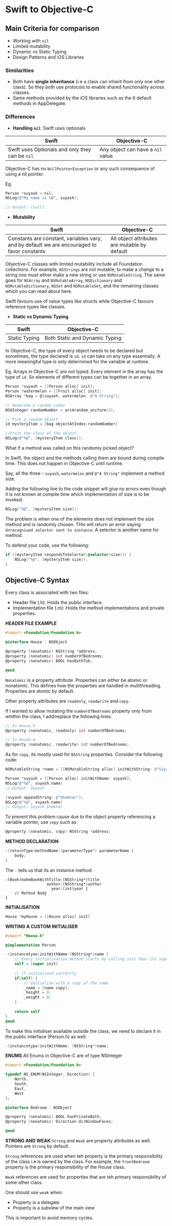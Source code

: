 # Swift to Objective-C

## Main Criteria for comparison
- Working with `nil`
- Limited mutability
- Dynamic vs Static Typing
- Design Patterns and iOS Libraries

### Similarities
- Both have **single inheritance** (i.e a class can inherit from only one other class). So they both use protocols to enable shared functionality across classes.
- Same methods provided by the iOS libraries such as the 6 default methods in AppDelegate.

### Differences
- **Handling `nil`**: Swift uses optionals



 Swift | Objective-C |
| -------- | -------- |
| Swift uses Optionals and only they can be `nil`    | Any object can have a `nil` value. |

Objective-C has no `NullPointerException` or any such consequence of using a nil pointer. 

Eg. 
```objectivec
Person *suyash = nil;
NSLog(@"My name is %@", suyash);

// Output: (null)
```

- **Mutability**

|Swift | Objective-C |
| -------- | -------- |
| Constants are constant, variables vary, and by default we are encouraged to favor constants | All object attributes are mutable by default |

Objective-C classes with limited mutability include all Foundation collections. For example, `NSStrings` are not mutable; to make a change to a string one must either make a new string or use `NSMutableString`. The same goes for `NSArray` and `NSMutableArray`, `NSDictionary` and `NSMutableDictionary`, `NSSet` and `NSMutableSet`, and the remaining classes which you can read about here.

Swift favours use of value types like structs while Objective-C favours reference types like classes.

- **Static vs Dynamic Typing**



 Swift | Objective-C |
| -------- | -------- |
 Static Typing  | Both Static and Dynamic Typing |

In Objective-C, the type of every object needs to be declared but sometimes, the type declared is `id`. `id` can take on any type essentially. A more meaningful type is only determined for the variable at runtime.


Eg. 
Arrays in Objective-C are not typed. Every element in the array has the type of `id`. So elements of different types can be together in an array.

```objectivec
Person *suyash = [[Person alloc] init];
Person *watermelon = [[Fruit alloc] init];
NSArray *bag = @[suyash, watermelon, @"A String"];

// Generate a random index
NSUInteger randomNumber = arc4random_uniform(3);

// Pick a random object
id mysteryItem = [bag objectAtIndex:randomNumber]

//Print the class of the object
NSLog(@"%@", [mysteryItem class]);
```

What if a method was called on this randomly picked object?

In Swift, the object and the methods calling them are bound during compile time. This does not happen in Objective-C until runtime.

Say, all the three - `suyash`, `watermelon` and `@"A String"` implement a method size.

Adding the following line to the code snippet will give no errors even though it is not known at compile time which implementation of size is to be invoked.

```objectivec
NSLog("%@", [mysteryItem size]);
```
The problem is when one of the elements does not implement the size method and is randomly chosen. THis will return an error saying `Unrecognised selector sent to instance`. A selector is another name for method. 

To defend your code, use the following:

```objectivec
if ([mysteryItem respondsToSelector:@selector(size)]) {
    NSLog("%@", [mysteryItem size]);
}
```

## Objective-C Syntax

Every class is associated with two files:

- Header file (.h): Holds the public interface.
- Implementation file (.m): Holds the method implementations and private properties.

**HEADER FILE EXAMPLE**
```objectivec
#import <Foundation/Foundation.h>

@interface House : NSObject

@property (nonatomic) NSString *address;
@property (nonatomic) int numberOfBedrooms;
@property (nonatomic) BOOL hasBathTub;

@end
```

`Nonatomic` is a property attribute. Properties can either be atomic or nonatomic. This defines how the properties are handled in multithreading. Properties are atomic by default. 

Other property attributes are `readonly`, `readwrite` and `copy`.

If I wanted to allow mutating the `numberOfBedrooms` property only from whithin the class, I add/replace the following lines:

```objectivec
// In House.h
@property (nonatomic, readonly) int numberOfBedrooms;

// In House.m
@property (nonatomic, readwrite) int numberOfBedrooms;
```

As for `copy`, its mostly used for `NSString` properties. Consider the following code:

```objectivec
NSMutableString *name = [[NSMutableString alloc] initWithString: @"Suyash"];

Person *suyash = [[Person alloc] initWithName: suyash];
NSLog(@"%@", suyash.name)
// Output: Suyash

[suyash appendString: @"Shekhar"];
NSLog(@"%@", suyash.name)
// Output: Suyash Shekhar
```

To prevent this problem cause due to the object property referencing a variable pointer, use `copy` such as:

```objectivec
@property (nonatomic, copy) NSString *address;
```

**METHOD DECLARATION**
```objectivec
-(returnType)methodName:(parameterType*) parameterName {
    body;
}
```

The `-` tells us that its an instance method

```objectivec=
-(Book)makeBookWithTitle:(NSString*)title
                  author:(NSString*)author
                    year:(int)year {
    // Method Body
}
```


**INITIALISATION**

```objectivec
House *myHouse = [[House alloc] init]
```

**WRITING A CUSTOM INITIALISER**

```objectivec
#import "House.h"

@implementation Person

-(instancetyoe)initWithName:(NSString*)name {
    // Every initialisation method starts by calling init fmor its super class
    self = [super init]
    
    // If initialised correctly
    if(self) {
        // Initialise with a copy of the name
        _name = [name copy];
        _height = 0;
        _weight = 0;
    }
    
    return self
}
@end
```

To make this initialiser available outside the class, we need to declare it in the public interface (Person.h) as well:

```objectivec
-(instancetype)initWithName: (NSString*)name;
```

**ENUMS**
All Enums in Objective-C are of type NSInteger

```objectivec
#import <Foundation/Foundation.h>

typedef NS_ENUM(NSInteger, Direction) {
    North,
    South,
    East,
    West
};

@interface Bedroom : NSObject

@property (nonatomic) BOOL hasPrivateBath;
@property (nonatomic) Direction dirWindowFaces;

@end
```

**STRONG AND WEAK**
`Strong` and `Weak` are property attributes as well. Pointers are `Strong` by default.

`Strong` references are used when teh property is the primary responsibility of the class i.e is owned by the class. For example, the `frontBedroom` property is the primary responsibility of the House class.

`Weak` references are used for properties that are teh primary responsibility of some other class.

One should use `weak` when:

- Property is a delegate
- Property is a subview of the main view

This is important to avoid memory cycles.
